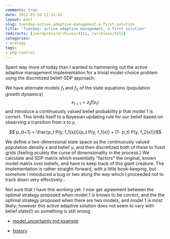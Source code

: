 ```yaml
---
comments: true
date: 2012-03-20 22:31:42
layout: post
slug: tuesday-active-adaptive-management-a-first-solution
title: 'Tuesday: active adaptive management, a first solution'
redirects: [/wordpress/archives/4311, /archives/4311]
categories:
- ecology
tags:
- pdg-control
---
```


Spent way more of today than I wanted to hammering out the active adaptive management implementation for a trivial model-choice problem using the discretized belief-SDP approach.  

We have alternate models $f_1$ and $f_2$ of the state equations (population growth dynamics)
$$ x_{t+1} = z_t f(x_t) $$
and introduce a continuously valued belief probability $p$ that model 1 is correct.  This lends itself to a Bayesian updating rule for our belief based on observing a transition from $x$ to $y$, 

$$ p_{t+1} = \frac{p_t P(y, f_1(x))}{p_t P(y, f_1(x)) + (1- p_t) P(y, f_2(x))}$$

We define a two-dimensional state space as the continuously valued population density $x$ and belief $y$, and then discretized both of these to fixed grids (feeling acutely the curse of dimensionality in the process.) We calculate and SDP matrix which essentially "factors" the original, known model matrix over beliefs, and have to keep track of this giant creature. The implementation is rather straight-forward, with a little book-keeping, but somehow I introduced a bug or two along the way which I proceeded not to track down very effectively... 

Not sure that I have this working yet.  I now get agreement between the optimal strategy proposed when model 1 is known to be correct, and the the optimal strategy proposed when there are two models, and model 1 is most likely; however this active adaptive solution does not seem to vary with belief state(!) so something is still wrong.  




	
  * [model_uncertainty.md example](https://github.com/cboettig/pdg_control/blob/ec5a588a92b02d46931d709f8bce51cd097bf754/inst/examples/model_uncertainty.md)

	
  * [history](https://github.com/cboettig/pdg_control/blob/master/inst/examples/model_uncertainty.md)











